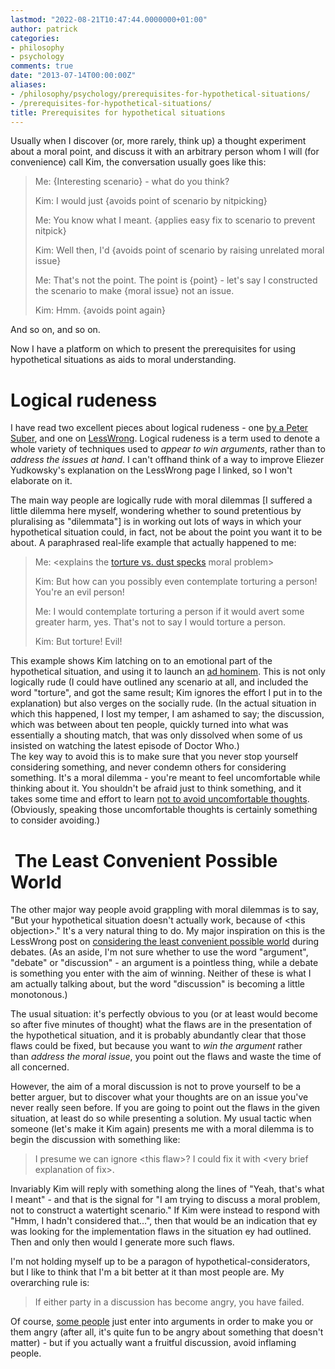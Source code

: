 ```yaml
---
lastmod: "2022-08-21T10:47:44.0000000+01:00"
author: patrick
categories:
- philosophy
- psychology
comments: true
date: "2013-07-14T00:00:00Z"
aliases:
- /philosophy/psychology/prerequisites-for-hypothetical-situations/
- /prerequisites-for-hypothetical-situations/
title: Prerequisites for hypothetical situations
---
```

Usually when I discover (or, more rarely, think up) a thought experiment about a moral point, and discuss it with an arbitrary person whom I will (for convenience) call Kim, the conversation usually goes like this:

> Me: {Interesting scenario} - what do you think?
> 
> Kim: I would just {avoids point of scenario by nitpicking}
> 
> Me: You know what I meant. {applies easy fix to scenario to prevent nitpick}
> 
> Kim: Well then, I'd {avoids point of scenario by raising unrelated moral issue}
> 
> Me: That's not the point. The point is {point} - let's say I constructed the scenario to make {moral issue} not an issue.
> 
> Kim: Hmm. {avoids point again}

And so on, and so on.

Now I have a platform on which to present the prerequisites for using hypothetical situations as aids to moral understanding.

# Logical rudeness

I have read two excellent pieces about logical rudeness - one [by a Peter Suber][logical rudeness], and one on [LessWrong][lw logical rudeness].
Logical rudeness is a term used to denote a whole variety of techniques used to *appear to win arguments*, rather than to *address the issues at hand*.
I can't offhand think of a way to improve Eliezer Yudkowsky's explanation on the LessWrong page I linked, so I won't elaborate on it.

The main way people are logically rude with moral dilemmas [I suffered a little dilemma here myself, wondering whether to sound pretentious by pluralising as "dilemmata"] is in working out lots of ways in which your hypothetical situation could, in fact, not be about the point you want it to be about.
A paraphrased real-life example that actually happened to me:

> Me: \<explains the [torture vs. dust specks] moral problem\>
> 
> Kim: But how can you possibly even contemplate torturing a person! You're an evil person!
> 
> Me: I would contemplate torturing a person if it would avert some greater harm, yes. That's not to say I would torture a person.
> 
> Kim: But torture! Evil!

This example shows Kim latching on to an emotional part of the hypothetical situation, and using it to launch an [ad hominem].
This is not only logically rude (I could have outlined any scenario at all, and included the word "torture", and got the same result; Kim ignores the effort I put in to the explanation) but also verges on the socially rude.
(In the actual situation in which this happened, I lost my temper, I am ashamed to say; the discussion, which was between about ten people, quickly turned into what was essentially a shouting match, that was only dissolved when some of us insisted on watching the latest episode of Doctor Who.)  
The key way to avoid this is to make sure that you never stop yourself considering something, and never condemn others for considering something.
It's a moral dilemma - you're meant to feel uncomfortable while thinking about it.
You shouldn't be afraid just to think something, and it takes some time and effort to learn [not to avoid uncomfortable thoughts](http://lesswrong.com/lw/21b/ugh_fields/ "Ugh Fields LessWrong post").
(Obviously, speaking those uncomfortable thoughts is certainly something to consider avoiding.)

#  The Least Convenient Possible World

The other major way people avoid grappling with moral dilemmas is to say, "But your hypothetical situation doesn't actually work, because of \<this objection\>."
It's a very natural thing to do.
My major inspiration on this is the LessWrong post on [considering the least convenient possible world](http://lesswrong.com/lw/2k/the_least_convenient_possible_world/) during debates.
(As an aside, I'm not sure whether to use the word "argument", "debate" or "discussion" - an argument is a pointless thing, while a debate is something you enter with the aim of winning.
Neither of these is what I am actually talking about, but the word "discussion" is becoming a little monotonous.)

The usual situation: it's perfectly obvious to you (or at least would become so after five minutes of thought) what the flaws are in the presentation of the hypothetical situation, and it is probably abundantly clear that those flaws could be fixed, but because you want to *win the argument* rather than *address the moral issue*, you point out the flaws and waste the time of all concerned.

However, the aim of a moral discussion is not to prove yourself to be a better arguer, but to discover what your thoughts are on an issue you've never really seen before. If you are going to point out the flaws in the given situation, at least do so while presenting a solution. My usual tactic when someone (let's make it Kim again) presents me with a moral dilemma is to begin the discussion with something like:

> I presume we can ignore \<this flaw\>? I could fix it with \<very brief explanation of fix\>.

Invariably Kim will reply with something along the lines of "Yeah, that's what I meant" - and that is the signal for "I am trying to discuss a moral problem, not to construct a watertight scenario." If Kim were instead to respond with "Hmm, I hadn't considered that…", then that would be an indication that ey was looking for the implementation flaws in the situation ey had outlined. Then and only then would I generate more such flaws.

I'm not holding myself up to be a paragon of hypothetical-considerators, but I like to think that I'm a bit better at it than most people are. My overarching rule is:

> If either party in a discussion has become angry, you have failed.

Of course, [some people][trolls] just enter into arguments in order to make you or them angry (after all, it's quite fun to be angry about something that doesn't matter) - but if you actually want a fruitful discussion, avoid inflaming people.

[trolls]: https://en.wikipedia.org/wiki/Trolling
[ad hominem]: https://yourlogicalfallacyis.com/ad-hominem
[torture vs. dust specks]: http://lesswrong.com/lw/kn/torture_vs_dust_specks/
[logical rudeness]: https://dash.harvard.edu/bitstream/handle/1/4317660/suber_rudeness.html
[lw logical rudeness]: http://lesswrong.com/lw/1p1/logical_rudeness/
